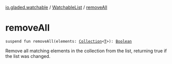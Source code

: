 [io.gladed.watchable](../index.md) / [WatchableList](index.md) / [removeAll](./remove-all.md)

# removeAll

`suspend fun removeAll(elements: `[`Collection`](https://kotlinlang.org/api/latest/jvm/stdlib/kotlin.collections/-collection/index.html)`<`[`T`](index.md#T)`>): `[`Boolean`](https://kotlinlang.org/api/latest/jvm/stdlib/kotlin/-boolean/index.html)

Remove all matching elements in the collection from the list, returning true if the list was changed.

